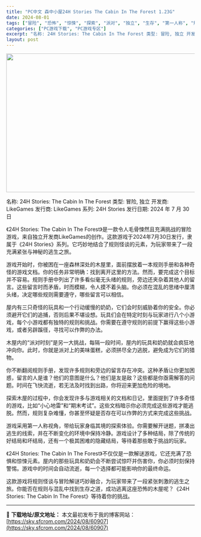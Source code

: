 ```yaml
---
title: "PC中文 森中小屋24H Stories The Cabin In The Forest 1.23G"
date: 2024-08-01
tags: ["冒险", "恐怖", "惊悚", "探索", "派对", "独立", "生存", "第一人称", "解谜"]
categories: ["PC游戏下载", "PC游戏专区"]
excerpt: "名称: 24H Stories: The Cabin In The Forest 类型: 冒险, 独立 开发商: LikeGames 发行商: LikeGames 系列: 24H Stories 发行日期: 2024 年 7 月 30 日 《24H Stories: The Cabin In The&hellip;"
layout: post
---
```


<img class="aligncenter size-full wp-image-60920" src="https://sky.sfcrom.com/wp-content/uploads/2024/08/2024080103230268.webp" alt="" width="660" height="370" />

名称: 24H Stories: The Cabin In The Forest
类型: 冒险, 独立
开发商: LikeGames
发行商: LikeGames
系列: 24H Stories
发行日期: 2024 年 7 月 30 日

《24H Stories: The Cabin In The Forest》是一款令人毛骨悚然且充满挑战的冒险游戏，来自独立开发商LikeGames的创作。这款游戏于2024年7月30日发行，隶属于《24H Stories》系列。它巧妙地结合了规则怪谈的元素，为玩家带来了一段充满紧张与神秘的逃生之旅。

游戏开始时，你被困在一座森林深处的木屋里，面前摆放着一本规则手册和各种奇怪的游戏文档。你的任务非常明确：找到离开这里的方法。然而，要完成这个目标并不容易。规则手册中列出了许多看似毫无头绪的规则，旁边还夹杂着其他人的留言。这些留言时而矛盾，时而模糊，令人摸不着头脑。你必须在混乱的思绪中厘清头绪，决定哪些规则需要遵守，哪些留言可以相信。

屋内有三只奇怪的玩具和一个行动缓慢的奶奶，它们会时刻威胁着你的安全。你必须避开它们的追捕，否则后果不堪设想。玩具们会在特定时刻与玩家进行八个小游戏，每个小游戏都有独特的规则和挑战。你需要在遵守规则的前提下赢得这些小游戏，或者另辟蹊径，寻找可以作弊的办法。

木屋内的“派对时刻”是另一大挑战，每隔一段时间，屋内的玩具和奶奶就会疯狂地冲向你。此时，你就是派对上的美味蛋糕，必须拼尽全力逃脱，避免成为它们的猎物。

你不断翻阅规则手册，发现许多规则和旁边的留言存在冲突。这种矛盾让你更加困惑，留言的人是谁？他们的意图是什么？他们是友是敌？这些都是你亟需解答的问题。时间在飞快流逝，若无法及时找到出路，你将迎来更加危险的境地。

探索木屋的过程中，你会发现许多与游戏相关的文档和日记，里面提到了许多奇怪的游戏，比如“小心地雷”和“期末考试”。这些文档暗示你必须完成这些游戏才能逃脱。然而，规则复杂难懂，你甚至怀疑是否存在可以作弊的方式来完成这些挑战。

游戏采用第一人称视角，带给玩家身临其境的探索体验。你需要解开谜题，拼凑出逃生的线索，并在不断变化的环境中保持冷静。游戏设计了多种结局，除了传统的好结局和坏结局，还有一个极其困难的隐藏结局，等待着那些敢于挑战的玩家。

《24H Stories: The Cabin In The Forest》不仅仅是一款解谜游戏，它还充满了恐惧和惊悚元素。屋内的那些玩具和奶奶会不断尝试惊吓并伤害你，你必须时刻保持警惕。游戏中的时间会自动流逝，每一个选择都可能影响你的最终命运。

这款游戏将规则怪谈与冒险解谜巧妙融合，为玩家带来了一段紧张刺激的逃生之旅。你能否在规则与混乱中找到生存之道，成功逃离这座恐怖的木屋呢？《24H Stories: The Cabin In The Forest》等待着你的挑战。

---
📖 **下载地址/原文地址：** 本文最初发布于我的博客网站：[https://sky.sfcrom.com/2024/08/60907](https://sky.sfcrom.com/2024/08/60907)
